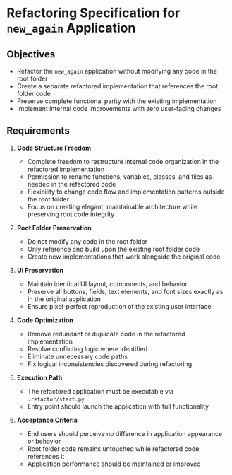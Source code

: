 # Refactoring Specification for `new_again` Application

## Objectives
- Refactor the `new_again` application without modifying any code in the root folder
- Create a separate refactored implementation that references the root folder code
- Preserve complete functional parity with the existing implementation
- Implement internal code improvements with zero user-facing changes

## Requirements
1. **Code Structure Freedom**
    - Complete freedom to restructure internal code organization in the refactored implementation
    - Permission to rename functions, variables, classes, and files as needed in the refactored code
    - Flexibility to change code flow and implementation patterns outside the root folder
    - Focus on creating elegant, maintainable architecture while preserving root code integrity

2. **Root Folder Preservation**
    - Do not modify any code in the root folder
    - Only reference and build upon the existing root folder code
    - Create new implementations that work alongside the original code

3. **UI Preservation**
    - Maintain identical UI layout, components, and behavior
    - Preserve all buttons, fields, text elements, and font sizes exactly as in the original application
    - Ensure pixel-perfect reproduction of the existing user interface

4. **Code Optimization**
    - Remove redundant or duplicate code in the refactored implementation
    - Resolve conflicting logic where identified
    - Eliminate unnecessary code paths
    - Fix logical inconsistencies discovered during refactoring

5. **Execution Path**
    - The refactored application must be executable via `.refactor/start.py`
    - Entry point should launch the application with full functionality

6. **Acceptance Criteria**
    - End users should perceive no difference in application appearance or behavior
    - Root folder code remains untouched while refactored code references it
    - Application performance should be maintained or improved
